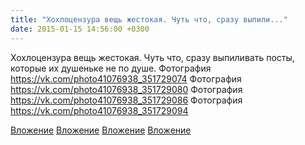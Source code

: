 ```yaml
---
title: "Хохлоцензура вещь жестокая. Чуть что, сразу выпили..."
date: 2015-01-15 14:56:00 +0300
---
```


Хохлоцензура вещь жестокая. Чуть что, сразу выпиливать посты, которые их душеньке не по душе.
Фотография
https://vk.com/photo41076938_351729074
Фотография
https://vk.com/photo41076938_351729080
Фотография
https://vk.com/photo41076938_351729086
Фотография
https://vk.com/photo41076938_351729094

[Вложение](https://vk.com/photo41076938_351729074)
[Вложение](https://vk.com/photo41076938_351729080)
[Вложение](https://vk.com/photo41076938_351729086)
[Вложение](https://vk.com/photo41076938_351729094)
